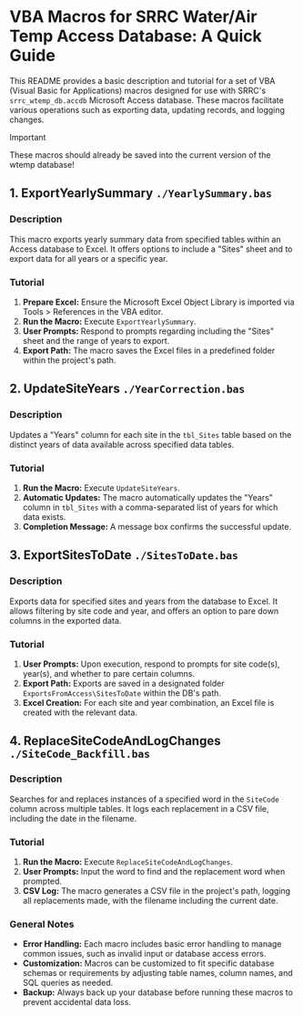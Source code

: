 # VBA Macros for SRRC Water/Air Temp Access Database: A Quick Guide

This README provides a basic description and tutorial for a set of VBA (Visual Basic for Applications) macros designed for use with SRRC's `srrc_wtemp_db.accdb` Microsoft Access database. These macros facilitate various operations such as exporting data, updating records, and logging changes. 
> [!Important]
>
> These macros should already be saved into the current version of the wtemp database!

## 1. ExportYearlySummary `./YearlySummary.bas`

### Description
This macro exports yearly summary data from specified tables within an Access database to Excel. It offers options to include a "Sites" sheet and to export data for all years or a specific year.

### Tutorial
1. **Prepare Excel:** Ensure the Microsoft Excel Object Library is imported via Tools > References in the VBA editor.
2. **Run the Macro:** Execute `ExportYearlySummary`.
3. **User Prompts:** Respond to prompts regarding including the "Sites" sheet and the range of years to export.
4. **Export Path:** The macro saves the Excel files in a predefined folder within the project's path.

## 2. UpdateSiteYears `./YearCorrection.bas`

### Description
Updates a "Years" column for each site in the `tbl_Sites` table based on the distinct years of data available across specified data tables.

### Tutorial 
1. **Run the Macro:** Execute `UpdateSiteYears`.
2. **Automatic Updates:** The macro automatically updates the "Years" column in `tbl_Sites` with a comma-separated list of years for which data exists.
3. **Completion Message:** A message box confirms the successful update.

## 3. ExportSitesToDate `./SitesToDate.bas`

### Description
Exports data for specified sites and years from the database to Excel. It allows filtering by site code and year, and offers an option to pare down columns in the exported data.

### Tutorial
1. **User Prompts:** Upon execution, respond to prompts for site code(s), year(s), and whether to pare certain columns.
2. **Export Path:** Exports are saved in a designated folder `ExportsFromAccess\SitesToDate` within the DB's path.
3. **Excel Creation:** For each site and year combination, an Excel file is created with the relevant data.

## 4. ReplaceSiteCodeAndLogChanges `./SiteCode_Backfill.bas`

### Description
Searches for and replaces instances of a specified word in the `SiteCode` column across multiple tables. It logs each replacement in a CSV file, including the date in the filename.

### Tutorial
1. **Run the Macro:** Execute `ReplaceSiteCodeAndLogChanges`.
2. **User Prompts:** Input the word to find and the replacement word when prompted.
3. **CSV Log:** The macro generates a CSV file in the project's path, logging all replacements made, with the filename including the current date.

### General Notes
- **Error Handling:** Each macro includes basic error handling to manage common issues, such as invalid input or database access errors.
- **Customization:** Macros can be customized to fit specific database schemas or requirements by adjusting table names, column names, and SQL queries as needed.
- **Backup:** Always back up your database before running these macros to prevent accidental data loss.
